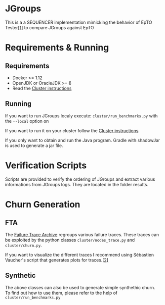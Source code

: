 # JGroups

This is a a SEQUENCER implementation mimicking the behavior of EpTO Tester[[1]](https://github.com/jocelynthode/EptoTester) to compare JGroups against EpTO

# Requirements & Running

## Requirements
* Docker >= 1.12
* OpenJDK or OracleJDK >= 8
* Read the [Cluster instructions](https://github.com/jocelynthode/epto-neem/blob/master/cluster_instructions.md)

## Running
If you want to run JGroups localy execute: `cluster/run_benchmarks.py` with the `--local` option on

If you want to run it on your cluster follow the [Cluster instructions](https://github.com/jocelynthode/eptotester/blob/master/cluster_instructions.md)

If you only want to obtain and run the Java program. Gradle with shadowJar is used to generate a jar file.

# Verification Scripts

Scripts are provided to verify the ordering of JGroups and extract various informations from JGroups logs. They are located in the folder results.

# Churn Generation

## FTA 
The [Failure Trace Archive](http://fta.scem.uws.edu.au) regroups various failure traces. These traces can be exploited by the python classes `cluster/nodes_trace.py` and `cluster/churn.py`.

If you want to visualize the different traces I recommend using Sébastien Vaucher's script that generates plots for traces.[[2]](https://github.com/sebyx31/ErasureBench/tree/master/projects/fta-parser)

## Synthetic 
The above classes can also be used to generate simple synthethic churn. To find out how to use them, please refer to the help of `cluster/run_benchmarks.py`
